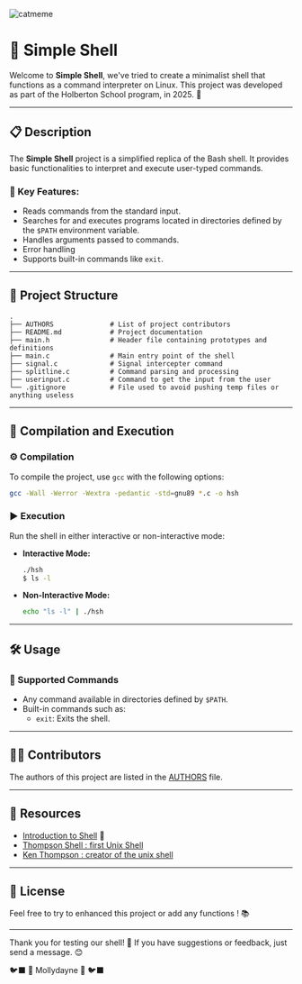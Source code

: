 
![catmeme](https://github.com/user-attachments/assets/02f8dbac-ab01-46ae-a786-f1e96ebeebe0)

# 🐚 Simple Shell

Welcome to **Simple Shell**, we've tried to create a minimalist shell that functions as a command interpreter on Linux. This project was developed as part of the Holberton School program, in 2025. 🚀

---

## 📋 Description

The **Simple Shell** project is a simplified replica of the Bash shell. It provides basic functionalities to interpret and execute user-typed commands.

### 🌟 Key Features:
- Reads commands from the standard input.
- Searches for and executes programs located in directories defined by the `$PATH` environment variable.
- Handles arguments passed to commands.
- Error handling
- Supports built-in commands like `exit`.

---

## 📂 Project Structure

```
.
├── AUTHORS              # List of project contributors
├── README.md            # Project documentation
├── main.h               # Header file containing prototypes and definitions
├── main.c               # Main entry point of the shell
├── signal.c             # Signal intercepter command
├── splitline.c          # Command parsing and processing
├── userinput.c          # Command to get the input from the user
└── .gitignore           # File used to avoid pushing temp files or anything useless
```

---

## 🚀 Compilation and Execution

### ⚙️ Compilation
To compile the project, use `gcc` with the following options:
```bash
gcc -Wall -Werror -Wextra -pedantic -std=gnu89 *.c -o hsh
```

### ▶️ Execution
Run the shell in either interactive or non-interactive mode:
- **Interactive Mode:**
  ```bash
  ./hsh
  $ ls -l
  ```

- **Non-Interactive Mode:**
  ```bash
  echo "ls -l" | ./hsh
  ```

---

## 🛠️ Usage

### 📝 Supported Commands
- Any command available in directories defined by `$PATH`.
- Built-in commands such as:
  - `exit`: Exits the shell.

---

## 👩‍💻 Contributors

The authors of this project are listed in the [AUTHORS](./AUTHORS) file.

---

## 📖 Resources

- [Introduction to Shell](https://en.wikipedia.org/wiki/Shell_(computing)) 🐚
- [Thompson Shell : first Unix Shell](https://en.wikipedia.org/wiki/Thompson_shell)
- [Ken Thompson : creator of the unix shell](https://en.wikipedia.org/wiki/Ken_Thompson)

---

## 📜 License
Feel free to try to enhanced this project or add any functions ! 📚

---

Thank you for testing our shell! 🙌 If you have suggestions or feedback, just send a message. 😊

🐦‍⬛ 🌸 Mollydayne 🌸 🐦‍⬛
